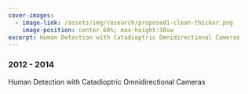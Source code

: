 ```yaml
---
cover-images:
  - image-link: /assets/img/research/proposed1-clean-thicker.png
    image-position: center 60%; max-height:30vw
excerpt: Human Detection with Catadioptric Omnidirectional Cameras
---
```


### 2012 - 2014

Human Detection with Catadioptric Omnidirectional Cameras
